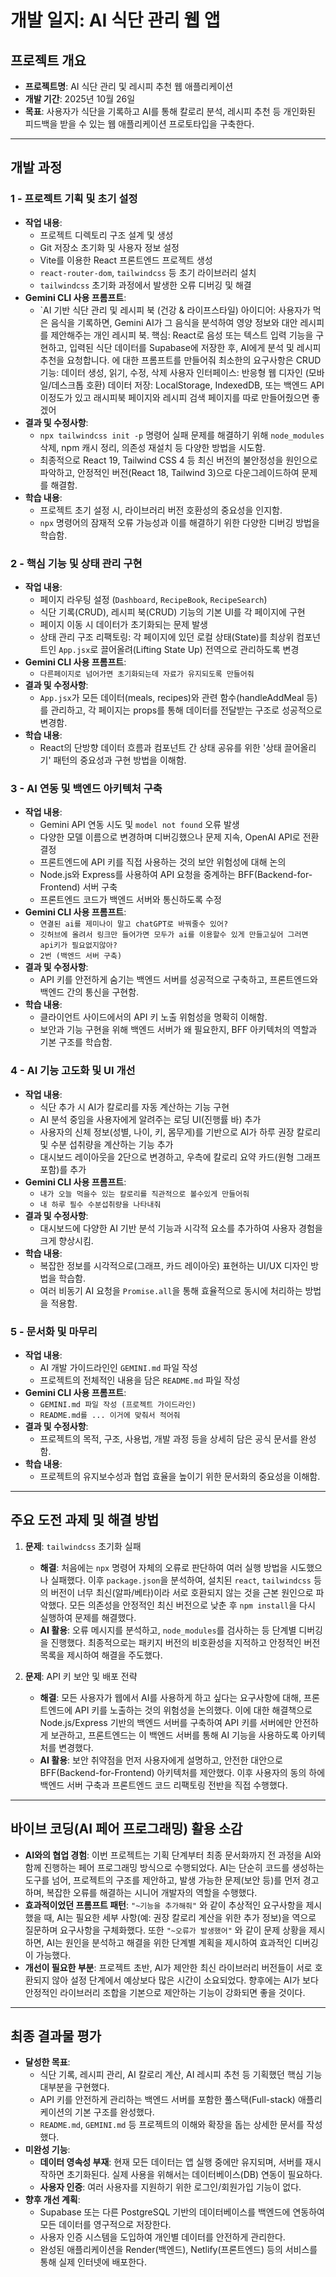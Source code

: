# 개발 일지: AI 식단 관리 웹 앱

## 프로젝트 개요
- **프로젝트명**: AI 식단 관리 및 레시피 추천 웹 애플리케이션
- **개발 기간**: 2025년 10월 26일
- **목표**: 사용자가 식단을 기록하고 AI를 통해 칼로리 분석, 레시피 추천 등 개인화된 피드백을 받을 수 있는 웹 애플리케이션 프로토타입을 구축한다.

---

## 개발 과정

### 1 - 프로젝트 기획 및 초기 설정
- **작업 내용**:
  - 프로젝트 디렉토리 구조 설계 및 생성
  - Git 저장소 초기화 및 사용자 정보 설정
  - Vite를 이용한 React 프론트엔드 프로젝트 생성
  - `react-router-dom`, `tailwindcss` 등 초기 라이브러리 설치
  - `tailwindcss` 초기화 과정에서 발생한 오류 디버깅 및 해결
- **Gemini CLI 사용 프롬프트**:
  - `AI 기반 식단 관리 및 레시피 북 (건강 & 라이프스타일)
아이디어: 사용자가 먹은 음식을 기록하면, Gemini AI가 그 음식을 분석하여 영양 정보와 대안 레시피를 제안해주는 개인 레시피 북.
핵심: React로 음성 또는 텍스트 입력 기능을 구현하고, 입력된 식단 데이터를 Supabase에 저장한 후, AI에게 분석 및 레시피 추천을 요청합니다. 에 대한 프롬프트를 만들어줘 최소한의 요구사항은 CRUD 기능: 데이터 생성, 읽기, 수정, 삭제
사용자 인터페이스: 반응형 웹 디자인 (모바일/데스크톱 호환)
데이터 저장: LocalStorage, IndexedDB, 또는 백엔드 API 이정도가 있고 래시피북 페이지와 레시피 검색 페이지를 따로 만들어줬으면 좋겠어
- **결과 및 수정사항**:
  - `npx tailwindcss init -p` 명령어 실패 문제를 해결하기 위해 `node_modules` 삭제, npm 캐시 정리, 의존성 재설치 등 다양한 방법을 시도함.
  - 최종적으로 React 19, Tailwind CSS 4 등 최신 버전의 불안정성을 원인으로 파악하고, 안정적인 버전(React 18, Tailwind 3)으로 다운그레이드하여 문제를 해결함.
- **학습 내용**:
  - 프로젝트 초기 설정 시, 라이브러리 버전 호환성의 중요성을 인지함.
  - `npx` 명령어의 잠재적 오류 가능성과 이를 해결하기 위한 다양한 디버깅 방법을 학습함.

### 2 - 핵심 기능 및 상태 관리 구현
- **작업 내용**:
  - 페이지 라우팅 설정 (`Dashboard`, `RecipeBook`, `RecipeSearch`)
  - 식단 기록(CRUD), 레시피 북(CRUD) 기능의 기본 UI를 각 페이지에 구현
  - 페이지 이동 시 데이터가 초기화되는 문제 발생
  - 상태 관리 구조 리팩토링: 각 페이지에 있던 로컬 상태(State)를 최상위 컴포넌트인 `App.jsx`로 끌어올려(Lifting State Up) 전역으로 관리하도록 변경
- **Gemini CLI 사용 프롬프트**:
  - `다른페이지로 넘어가면 초기화되는데 자료가 유지되도록 만들어줘`
- **결과 및 수정사항**:
  - `App.jsx`가 모든 데이터(meals, recipes)와 관련 함수(handleAddMeal 등)를 관리하고, 각 페이지는 props를 통해 데이터를 전달받는 구조로 성공적으로 변경함.
- **학습 내용**:
  - React의 단방향 데이터 흐름과 컴포넌트 간 상태 공유를 위한 '상태 끌어올리기' 패턴의 중요성과 구현 방법을 이해함.

### 3 - AI 연동 및 백엔드 아키텍처 구축
- **작업 내용**:
  - Gemini API 연동 시도 및 `model not found` 오류 발생
  - 다양한 모델 이름으로 변경하며 디버깅했으나 문제 지속, OpenAI API로 전환 결정
  - 프론트엔드에 API 키를 직접 사용하는 것의 보안 위험성에 대해 논의
  - Node.js와 Express를 사용하여 API 요청을 중계하는 BFF(Backend-for-Frontend) 서버 구축
  - 프론트엔드 코드가 백엔드 서버와 통신하도록 수정
- **Gemini CLI 사용 프롬프트**:
  - `연결된 ai를 제미나이 말고 chatGPT로 바꿔줄수 있어?`
  - `깃허브에 올려서 링크만 들어가면 모두가 ai를 이용할수 있게 만들고싶어 그러면 api키가 필요없지않아?`
  - `2번 (백엔드 서버 구축)`
- **결과 및 수정사항**:
  - API 키를 안전하게 숨기는 백엔드 서버를 성공적으로 구축하고, 프론트엔드와 백엔드 간의 통신을 구현함.
- **학습 내용**:
  - 클라이언트 사이드에서의 API 키 노출 위험성을 명확히 이해함.
  - 보안과 기능 구현을 위해 백엔드 서버가 왜 필요한지, BFF 아키텍처의 역할과 기본 구조를 학습함.

### 4 - AI 기능 고도화 및 UI 개선
- **작업 내용**:
  - 식단 추가 시 AI가 칼로리를 자동 계산하는 기능 구현
  - AI 분석 중임을 사용자에게 알려주는 로딩 UI(진행률 바) 추가
  - 사용자의 신체 정보(성별, 나이, 키, 몸무게)를 기반으로 AI가 하루 권장 칼로리 및 수분 섭취량을 계산하는 기능 추가
  - 대시보드 레이아웃을 2단으로 변경하고, 우측에 칼로리 요약 카드(원형 그래프 포함)를 추가
- **Gemini CLI 사용 프롬프트**:
  - `내가 오늘 먹을수 있는 칼로리를 직관적으로 볼수있게 만들어줘`
  - `내 하루 필수 수분섭취량을 나타내줘`
- **결과 및 수정사항**:
  - 대시보드에 다양한 AI 기반 분석 기능과 시각적 요소를 추가하여 사용자 경험을 크게 향상시킴.
- **학습 내용**:
  - 복잡한 정보를 시각적으로(그래프, 카드 레이아웃) 표현하는 UI/UX 디자인 방법을 학습함.
  - 여러 비동기 AI 요청을 `Promise.all`을 통해 효율적으로 동시에 처리하는 방법을 적용함.

### 5 - 문서화 및 마무리
- **작업 내용**:
  - AI 개발 가이드라인인 `GEMINI.md` 파일 작성
  - 프로젝트의 전체적인 내용을 담은 `README.md` 파일 작성
- **Gemini CLI 사용 프롬프트**:
  - `GEMINI.md 파일 작성 (프로젝트 가이드라인)`
  - `README.md를 ... 이거에 맞춰서 적어줘`
- **결과 및 수정사항**:
  - 프로젝트의 목적, 구조, 사용법, 개발 과정 등을 상세히 담은 공식 문서를 완성함.
- **학습 내용**:
  - 프로젝트의 유지보수성과 협업 효율을 높이기 위한 문서화의 중요성을 이해함.

---

## 주요 도전 과제 및 해결 방법

1.  **문제**: `tailwindcss` 초기화 실패
    - **해결**: 처음에는 `npx` 명령어 자체의 오류로 판단하여 여러 실행 방법을 시도했으나 실패했다. 이후 `package.json`을 분석하여, 설치된 `react`, `tailwindcss` 등의 버전이 너무 최신(알파/베타)이라 서로 호환되지 않는 것을 근본 원인으로 파악했다. 모든 의존성을 안정적인 최신 버전으로 낮춘 후 `npm install`을 다시 실행하여 문제를 해결했다.
    - **AI 활용**: 오류 메시지를 분석하고, `node_modules`를 검사하는 등 단계별 디버깅을 진행했다. 최종적으로는 패키지 버전의 비호환성을 지적하고 안정적인 버전 목록을 제시하여 해결을 주도했다.

2.  **문제**: API 키 보안 및 배포 전략
    - **해결**: 모든 사용자가 웹에서 AI를 사용하게 하고 싶다는 요구사항에 대해, 프론트엔드에 API 키를 노출하는 것의 위험성을 논의했다. 이에 대한 해결책으로 Node.js/Express 기반의 백엔드 서버를 구축하여 API 키를 서버에만 안전하게 보관하고, 프론트엔드는 이 백엔드 서버를 통해 AI 기능을 사용하도록 아키텍처를 변경했다.
    - **AI 활용**: 보안 취약점을 먼저 사용자에게 설명하고, 안전한 대안으로 BFF(Backend-for-Frontend) 아키텍처를 제안했다. 이후 사용자의 동의 하에 백엔드 서버 구축과 프론트엔드 코드 리팩토링 전반을 직접 수행했다.

---

## 바이브 코딩(AI 페어 프로그래밍) 활용 소감

- **AI와의 협업 경험**: 이번 프로젝트는 기획 단계부터 최종 문서화까지 전 과정을 AI와 함께 진행하는 페어 프로그래밍 방식으로 수행되었다. AI는 단순히 코드를 생성하는 도구를 넘어, 프로젝트의 구조를 제안하고, 발생 가능한 문제(보안 등)를 먼저 경고하며, 복잡한 오류를 해결하는 시니어 개발자의 역할을 수행했다.
- **효과적이었던 프롬프트 패턴**: `"~기능을 추가해줘"` 와 같이 추상적인 요구사항을 제시했을 때, AI는 필요한 세부 사항(예: 권장 칼로리 계산을 위한 추가 정보)을 역으로 질문하며 요구사항을 구체화했다. 또한 `"~오류가 발생했어"` 와 같이 문제 상황을 제시하면, AI는 원인을 분석하고 해결을 위한 단계별 계획을 제시하여 효과적인 디버깅이 가능했다.
- **개선이 필요한 부분**: 프로젝트 초반, AI가 제안한 최신 라이브러리 버전들이 서로 호환되지 않아 설정 단계에서 예상보다 많은 시간이 소요되었다. 향후에는 AI가 보다 안정적인 라이브러리 조합을 기본으로 제안하는 기능이 강화되면 좋을 것이다.

---

## 최종 결과물 평가

- **달성한 목표**:
  - 식단 기록, 레시피 관리, AI 칼로리 계산, AI 레시피 추천 등 기획했던 핵심 기능 대부분을 구현했다.
  - API 키를 안전하게 관리하는 백엔드 서버를 포함한 풀스택(Full-stack) 애플리케이션의 기본 구조를 완성했다.
  - `README.md`, `GEMINI.md` 등 프로젝트의 이해와 확장을 돕는 상세한 문서를 작성했다.
- **미완성 기능**:
  - **데이터 영속성 부재**: 현재 모든 데이터는 앱 실행 중에만 유지되며, 서버를 재시작하면 초기화된다. 실제 사용을 위해서는 데이터베이스(DB) 연동이 필요하다.
  - **사용자 인증**: 여러 사용자를 지원하기 위한 로그인/회원가입 기능이 없다.
- **향후 개선 계획**:
  - Supabase 또는 다른 PostgreSQL 기반의 데이터베이스를 백엔드에 연동하여 모든 데이터를 영구적으로 저장한다.
  - 사용자 인증 시스템을 도입하여 개인별 데이터를 안전하게 관리한다.
  - 완성된 애플리케이션을 Render(백엔드), Netlify(프론트엔드) 등의 서비스를 통해 실제 인터넷에 배포한다.